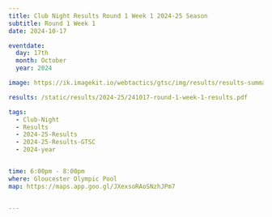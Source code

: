 ```yaml
---
title: Club Night Results Round 1 Week 1 2024-25 Season
subtitle: Round 1 Week 1
date: 2024-10-17

eventdate:
  day: 17th
  month: October
  year: 2024

image: https://ik.imagekit.io/webtactics/gtsc/img/results/results-summary-1.jpg

results: /static/results/2024-25/241017-round-1-week-1-results.pdf

tags:
  - Club-Night
  - Results
  - 2024-25-Results
  - 2024-25-Results-GTSC
  - 2024-year


time: 6:00pm - 8:00pm
where: Gloucester Olympic Pool
map: https://maps.app.goo.gl/JXexsoRAoSNzhJPm7


---
```





